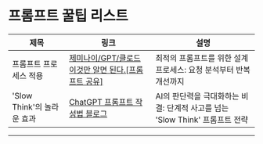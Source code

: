 # 프롬프트 꿀팁 리스트

| 제목                        | 링크                                                                 | 설명                                                         |
|---------------------------|--------------------------------------------------------------------|------------------------------------------------------------|
| 프롬프트 프로세스 적용        | [제미나이/GPT/클로드 이것만 알면 된다.[프롬프트 공유]](https://www.youtube.com/watch?v=CMPlwj4h9ls) | 최적의 프롬프트를 위한 설계 프로세스: 요청 분석부터 반복 개선까지           |
| 'Slow Think'의 놀라운 효과   | [ChatGPT 프롬프트 작성법 블로그](https://m.blog.naver.com/survivalai777/223882563529) | AI의 판단력을 극대화하는 비결: 단계적 사고를 넘는 'Slow Think' 프롬프트 전략 |

---